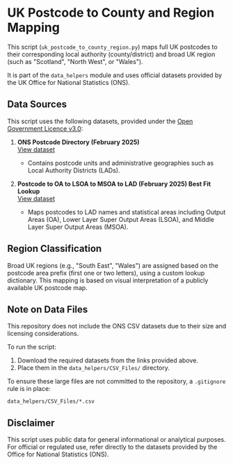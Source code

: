 # UK Postcode to County and Region Mapping

This script (`uk_postcode_to_county_region.py`) maps full UK postcodes to their corresponding local authority (county/district) and broad UK region (such as "Scotland", "North West", or "Wales").

It is part of the `data_helpers` module and uses official datasets provided by the UK Office for National Statistics (ONS).

## Data Sources

This script uses the following datasets, provided under the [Open Government Licence v3.0](https://www.nationalarchives.gov.uk/doc/open-government-licence/version/3/):

1. **ONS Postcode Directory (February 2025)**  
   [View dataset](https://geoportal.statistics.gov.uk/datasets/6fb8941d58e54d949f521c92dfb92f2a/about)  
   - Contains postcode units and administrative geographies such as Local Authority Districts (LADs).

2. **Postcode to OA to LSOA to MSOA to LAD (February 2025) Best Fit Lookup**  
   [View dataset](https://geoportal.statistics.gov.uk/datasets/80592949bebd4390b2cbe29159a75ef4/about)  
   - Maps postcodes to LAD names and statistical areas including Output Areas (OA), Lower Layer Super Output Areas (LSOA), and Middle Layer Super Output Areas (MSOA).

## Region Classification

Broad UK regions (e.g., "South East", "Wales") are assigned based on the postcode area prefix (first one or two letters), using a custom lookup dictionary. This mapping is based on visual interpretation of a publicly available UK postcode map.

## Note on Data Files

This repository does not include the ONS CSV datasets due to their size and licensing considerations.

To run the script:

1. Download the required datasets from the links provided above.
2. Place them in the `data_helpers/CSV_Files/` directory.

To ensure these large files are not committed to the repository, a `.gitignore` rule is in place:

```
data_helpers/CSV_Files/*.csv
```

## Disclaimer

This script uses public data for general informational or analytical purposes. For official or regulated use, refer directly to the datasets provided by the Office for National Statistics (ONS).
